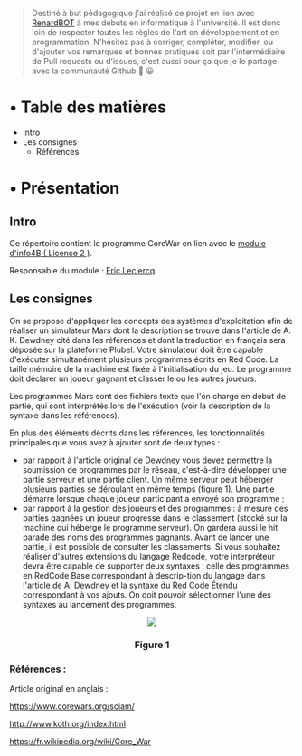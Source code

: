 > Destiné à but pédagogique j'ai réalisé ce projet en lien avec [RenardBOT](https://github.com/RenardBOT) à mes débuts en informatique à l'université. Il est donc loin de respecter toutes les règles de l'art en développement et en programmation. N'hésitez pas à corriger, compléter, modifier, ou d'ajouter vos remarques et bonnes pratiques soit par l'intermédiaire de Pull requests ou d'issues, c'est aussi pour ça que je le partage avec la communauté Github 💪 😀
# • Table des matières

- Intro
- Les consignes
  - Références

# • Présentation

## Intro

Ce répertoire contient le programme CoreWar en lien avec le [module d'info4B ( Licence 2 )](https://github.com/EricLeclercq/Teaching-Operating-Systems-Info4B).

Responsable du module : [Eric Leclercq](https://github.com/EricLeclercq)

## Les consignes

On se propose d'appliquer les concepts des systèmes d'exploitation afin de réaliser un simulateur Mars dont la description se trouve dans l'article de A. K. Dewdney cité dans les références et dont la traduction en français sera déposée sur la plateforme Plubel. Votre simulateur doit être capable d'exécuter simultanément plusieurs programmes écrits en Red Code. La taille mémoire de la machine est fixée à l'initialisation du jeu. Le programme doit déclarer un joueur gagnant et classer le ou les autres joueurs. 

Les programmes Mars sont des fichiers texte que l'on charge en début de partie, qui sont interprétés lors de l'exécution (voir la description de la syntaxe dans les références).

En plus des éléments décrits dans les références, les fonctionnalités principales que vous avez à ajouter sont de deux types : 

* par rapport à l'article original de Dewdney vous devez permettre la soumission de programmes par le réseau, c'est-à-dire développer une partie serveur et une partie client. Un même serveur peut héberger plusieurs parties se déroulant en même temps (figure 1). Une partie démarre lorsque chaque joueur participant a envoyé son programme ; 
* par rapport à la gestion des joueurs et des programmes : à mesure des parties gagnées un joueur progresse dans le classement (stocké sur la machine qui héberge le programme serveur). On gardera aussi le hit parade des noms des programmes gagnants. Avant de lancer une partie, il est possible de consulter les classements. Si vous souhaitez réaliser d'autres extensions du langage Redcode, votre interpréteur devra être capable de supporter deux syntaxes : celle des programmes en RedCode Base correspondant à descrip-tion du langage dans l'article de A. Dewdney et la syntaxe du Red Code Étendu correspondant à vos ajouts. On doit pouvoir sélectionner l'une des syntaxes au lancement des programmes. 
<p align="center">
  <img src="https://raw.githubusercontent.com/KieceDonc/CoreWars/main/figure1.PNG"/>
</p>
<h3 align="center">
  Figure 1
</h3>

### Références : 

Article original en anglais :

https://www.corewars.org/sciam/ 

http://www.koth.org/index.html 

https://fr.wikipedia.org/wiki/Core_War 


